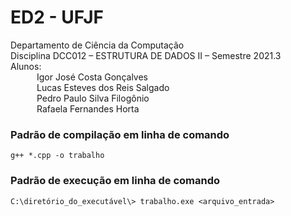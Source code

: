 # ED2 - UFJF

Departamento de Ciência da Computação</br>
Disciplina DCC012 – ESTRUTURA DE DADOS II – Semestre 2021.3</br>
Alunos:</br>
&emsp;&emsp;&emsp;Igor José Costa Gonçalves</br>
&emsp;&emsp;&emsp;Lucas Esteves dos Reis Salgado</br>
&emsp;&emsp;&emsp;Pedro Paulo Silva Filogônio</br>
&emsp;&emsp;&emsp;Rafaela Fernandes Horta</br>



### Padrão de compilação em linha de comando

	g++ *.cpp -o trabalho

### Padrão de execução em linha de comando

	C:\diretório_do_executável\> trabalho.exe <arquivo_entrada>

